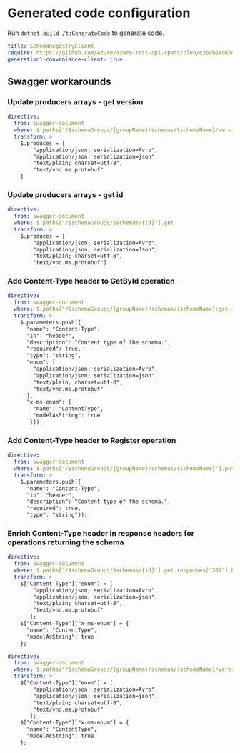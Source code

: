 # Generated code configuration

Run `dotnet build /t:GenerateCode` to generate code.

``` yaml
title: SchemaRegistryClient
require: https://github.com/Azure/azure-rest-api-specs/blob/c364b64a6b412ffd7507dea71ae53251d35748c1/specification/schemaregistry/data-plane/readme.md
generation1-convenience-client: true
```

## Swagger workarounds

### Update producers arrays - get version

``` yaml
directive:
  from: swagger-document
  where: $.paths["/$schemaGroups/{groupName}/schemas/{schemaName}/versions/{schemaVersion}"].get
  transform: >
    $.produces = [
        "application/json; serialization=Avro",
        "application/json; serialization=json",
        "text/plain; charset=utf-8",
        "text/vnd.ms.protobuf"
    ]
```

### Update producers arrays - get id

``` yaml
directive:
  from: swagger-document
  where: $.paths["/$schemaGroups/$schemas/{id}"].get
  transform: >
    $.produces = [
        "application/json; serialization=Avro",
        "application/json; serialization=Json",
        "text/plain; charset=utf-8",
        "text/vnd.ms.protobuf"]
```

### Add Content-Type header to GetById operation

``` yaml
directive:
  from: swagger-document
  where: $.paths["/$schemaGroups/{groupName}/schemas/{schemaName}:get-id"].post
  transform: >
    $.parameters.push({
      "name": "Content-Type",
      "in": "header",
      "description": "Content type of the schema.",
      "required": true,
      "type": "string",
      "enum": [
        "application/json; serialization=Avro",
        "application/json; serialization=json",
        "text/plain; charset=utf-8",
        "text/vnd.ms.protobuf"
      ],
      "x-ms-enum": {
        "name": "ContentType",
        "modelAsString": true
       }});
```

### Add Content-Type header to Register operation

``` yaml
directive:
  from: swagger-document
  where: $.paths["/$schemaGroups/{groupName}/schemas/{schemaName}"].put
  transform: >
    $.parameters.push({
      "name": "Content-Type",
      "in": "header",
      "description": "Content type of the schema.",
      "required": true,
      "type": "string"});
```

### Enrich Content-Type header in response headers for operations returning the schema

``` yaml
directive:
  from: swagger-document
  where: $.paths["/$schemaGroups/$schemas/{id}"].get.responses["200"].headers
  transform: >
    $["Content-Type"]["enum"] = [
        "application/json; serialization=Avro",
        "application/json; serialization=json",
        "text/plain; charset=utf-8",
        "text/vnd.ms.protobuf"
       ];
    $["Content-Type"]["x-ms-enum"] = {
      "name": "ContentType",
      "modelAsString": true
    };  
```

``` yaml
directive:
  from: swagger-document
  where: $.paths["/$schemaGroups/{groupName}/schemas/{schemaName}/versions/{schemaVersion}"].get.responses["200"].headers
  transform: >
    $["Content-Type"]["enum"] = [
        "application/json; serialization=Avro",
        "application/json; serialization=json",
        "text/plain; charset=utf-8",
        "text/vnd.ms.protobuf"
       ];
    $["Content-Type"]["x-ms-enum"] = {
      "name": "ContentType",
      "modelAsString": true
    };  
```
